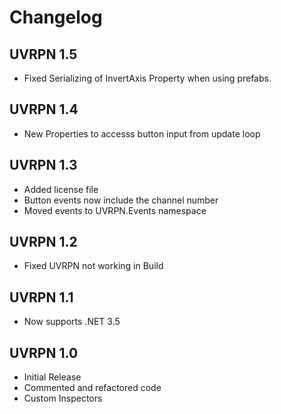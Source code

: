 # Changelog

## UVRPN 1.5

- Fixed Serializing of InvertAxis Property when using prefabs.

## UVRPN 1.4

- New Properties to accesss button input from update loop

## UVRPN 1.3

- Added license file
- Button events now include the channel number
- Moved events to UVRPN.Events namespace

## UVRPN 1.2

- Fixed UVRPN not working in Build

## UVRPN 1.1

- Now supports .NET 3.5

## UVRPN 1.0

- Initial Release
- Commented and refactored code
- Custom Inspectors